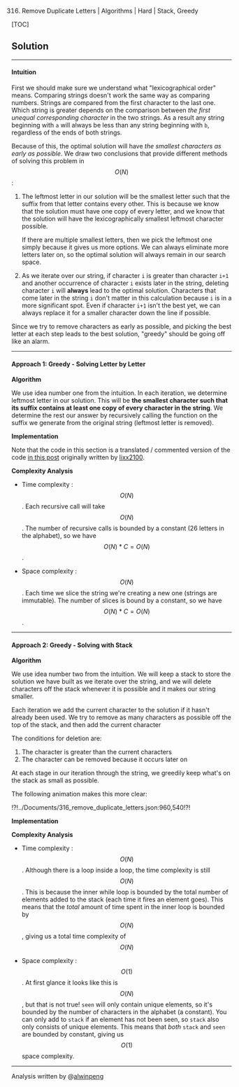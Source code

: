 316. Remove Duplicate Letters | Algorithms | Hard | Stack, Greedy

[TOC]

## Solution

---

#### Intuition

First we should make sure we understand what "lexicographical order" means. Comparing strings doesn't work the same way as comparing numbers. Strings are compared from the first character to the last one. Which string is greater depends on the comparison between _the first unequal corresponding character_ in the two strings. As a result any string beginning with `a` will always be less than any string beginning with `b`, regardless of the ends of both strings. 

Because of this, the optimal solution will have _the smallest characters as early as possible_. We draw two conclusions that provide different methods of solving this problem in $$O(N)$$:

1. The leftmost letter in our solution will be the smallest letter such that the suffix from that letter contains every other. This is because we know that the solution must have one copy of every letter, and we know that the solution will have the lexicographically smallest leftmost character possible.

    If there are multiple smallest letters, then we pick the leftmost one simply because it gives us more options. We can always eliminate more letters later on, so the optimal solution will always remain in our search space.

2. As we iterate over our string, if character `i` is greater than character `i+1` and another occurrence of character `i` exists later in the string, deleting character `i` will **always** lead to the optimal solution. Characters that come later in the string `i` don't matter in this calculation because `i` is in a more significant spot. Even if character `i+1` isn't the best yet, we can always replace it for a smaller character down the line if possible.

Since we try to remove characters as early as possible, and picking the best letter at each step leads to the best solution, "greedy" should be going off like an alarm.  

---

#### Approach 1: Greedy - Solving Letter by Letter

**Algorithm**

We use idea number one from the intuition. In each iteration, we determine leftmost letter in our solution. This will be **the smallest character such that its suffix contains at least one copy of every character in the string**. We determine the rest our answer by recursively calling the function on the suffix we generate from the original string (leftmost letter is removed).


**Implementation**


Note that the code in this section is a translated / commented version of the code [in this post](https://leetcode.com/problems/remove-duplicate-letters/discuss/76768/A-short-O(n)-recursive-greedy-solution) originally written by [lixx2100](https://leetcode.com/lixx2100/).

**Complexity Analysis**

* Time complexity : $$O(N)$$. Each recursive call will take $$O(N)$$. The number of recursive calls is bounded by a constant (26 letters in the alphabet), so we have $$O(N) * C = O(N)$$.

* Space complexity : $$O(N)$$. Each time we slice the string we're creating a new one (strings are immutable). The number of slices is bound by a constant, so we have $$O(N) * C = O(N)$$.


---
#### Approach 2: Greedy - Solving with Stack

**Algorithm**

We use idea number two from the intuition. We will keep a stack to store the solution we have built as we iterate over the string, and we will delete characters off the stack whenever it is possible and it makes our string smaller.

Each iteration we add the current character to the solution if it hasn't already been used. We try to remove as many characters as possible off the top of the stack, and then add the current character

The conditions for deletion are:

1. The character is greater than the current characters
2. The character can be removed because it occurs later on

At each stage in our iteration through the string, we greedily keep what's on the stack as small as possible.

The following animation makes this more clear:

!?!../Documents/316_remove_duplicate_letters.json:960,540!?!

**Implementation**


**Complexity Analysis**

* Time complexity : $$O(N)$$. Although there is a loop inside a loop, the time complexity is still $$O(N)$$. This is because the inner while loop is bounded by the total number of elements added to the stack (each time it fires an element goes). This means that the _total_ amount of time spent in the inner loop is bounded by $$O(N)$$, giving us a total time complexity of $$O(N)$$

* Space complexity : $$O(1)$$. At first glance it looks like this is $$O(N)$$, but that is not true! `seen` will only contain unique elements, so it's bounded by the number of characters in the alphabet (a constant). You can only add to `stack` if an element has not been seen, so `stack` also only consists of unique elements. This means that _both_ `stack` and `seen` are bounded by constant, giving us $$O(1)$$ space complexity.

---

Analysis written by @[alwinpeng](https://leetcode.com/alwinpeng/)
